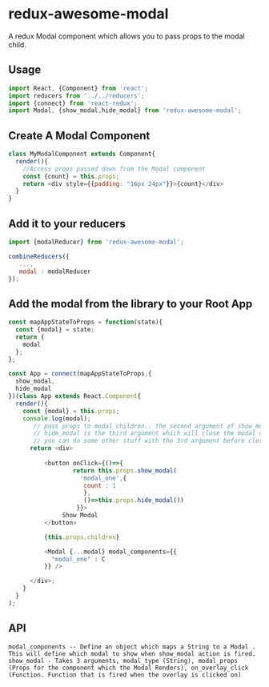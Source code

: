 # redux-awesome-modal

A redux Modal component which allows you to pass props to the modal child. 

## Usage 

```javascript
import React, {Component} from 'react';
import reducers from '../../reducers';
import {connect} from 'react-redux';
import Modal, {show_modal,hide_modal} from 'redux-awesome-modal';
```

## Create A Modal Component

```javascript
class MyModalComponent extends Component{
  render(){
    //Access props passed down from the Modal component
    const {count} = this.props;
    return <div style={{padding: "16px 24px"}}>{count}</div>
  }
}
```
## Add it to your reducers


```javascript
import {modalReducer} from 'redux-awesome-modal';

combineReducers({
   ...,
   modal : modalReducer
});
```


## Add the modal from the library to your Root App

```javascript
const mapAppStateToProps = function(state){
  const {modal} = state;
  return {
    modal
  };
};

const App = connect(mapAppStateToProps,{
  show_modal,
  hide_modal
})(class App extends React.Component{
  render(){
    const {modal} = this.props;
    console.log(modal);
       // pass props to modal children.. the second argument of show_modal, you can also pass methods to change redux state
       // hide_modal is the third argument which will close the modal on overlay_click
       // you can do some other stuff with the 3rd argument before closing hide_modal
      return <div>
          
          <button onClick={()=>{
                  return this.props.show_modal(
                    'modal_one',{
                     count : 1
                     },
                     ()=>this.props.hide_modal())
                   }}>
               Show Modal 
          </button>

          {this.props.children}

          <Modal {...modal} modal_components={{
            "modal_one" : C
          }} />

      </div>;
    }
  }
);
```

## API

    modal_components -- Define an object which maps a String to a Modal . This will define which modal to show when show_modal action is fired.
    show_modal - Takes 3 arguments, modal_type (String), modal_props (Props for the component which the Modal Renders), on_overlay_click (Function. Function that is fired when the overlay is clicked on)
    
    
 
